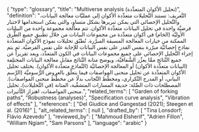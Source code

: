 {
    "type": "glossary",
    "title": "Multiverse analysis (تحليل الأكوان المتعدِّدة)",
    "definition": "التَّعريف: تستند التَّحليلات متعدِّدة الأكوان إلى عمليَّات معالجة البيانات، والتَّحليل الإحصائي التي يمكن تبريرها بشكل متساوٍ، والتي يمكن استخدامها لاختبار فرضيَّة واحدة في تحليل البيانات متعدِّدة الأكوان. تتم معالجة مجموعة واحدة من البيانات الأوليَّة (الخام) في أكوان متعدِّدة من مجموعات البيانات من خلال تطبيق جميع الطُّرق الممكنة من خيارات المعالجة المسبقة المبرَّرة. تُطبّق تحليلات نموذج الأكوان المتعدِّدة نماذج إحصائيَّة مبرّرة بنفس القدر على نفس البيانات للإجابة على نفس الفرضيَّة. ثم يتم إجراء التَّحليل الإحصائي على جميع مجموعات البيانات في الكون المتعدِّد، ويعد تقريراً عن  جميع النَّتائج ممَّا يعزِّز الشَّفافيَّة، ويوضح متانة النَّتائج مقابل معالجة البيانات المختلِفة (البيانات متعدِّدة الأكوان) أو المعالجة الإحصائيَّة (النَّماذج متعدِّدة الأكوان). يختلف تحليل الأكوان المتعدِّدة عن تحليل منحنى المواصفات فيما يتعلَّق بالعروض الرُّسوميَّة (الرَّسم البياني، أو المدرج التِّكراري، ومخطَّط التَّجانب بدلًا عن مخطَّط منحنى المواصفات). المصطلحات ذات الصِّلة: حديقة المسارات المتشعِّبة، المتانة (في التَّحليلات)،  تحليل منحنى المواصفات،  اهتزاز التَّأثيرات.",
    "related_terms": [
        "Garden of forking paths",
        "Robustness (analyses)",
        "Specification curve analysis",
        "Vibration of effects"
    ],
    "references": [
        "Del Giudice and Gangestad (2021); Steegen et al. (2016)"
    ],
    "alt_related_terms": [
        null
    ],
    "drafted_by": [
        "Tina Lonsdorf; Flávio Azevedo"
    ],
    "reviewed_by": [
        "Mahmoud Elsherif",
        "Adrien Fillon",
        "William Ngiam",
        "Sam Parsons"
    ],
    "language": "arabic"
}